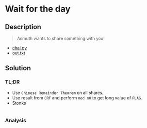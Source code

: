 # Wait for the day
## Description
> Asmuth wants to share something with you!

- [chal.py](https://github.com/YeoJongHan/CTF_WriteUps/blob/main/STANDCON_2022/Crypto/Asmuth%20Shares/challenge/chal.py)
- [out.txt](https://github.com/YeoJongHan/CTF_WriteUps/blob/main/STANDCON_2022/Crypto/Asmuth%20Shares/challenge/out.txt)

## Solution
### TL;DR
- Use `Chinese Remainder Theorem` on all shares.
- Use result from `CRT` and perform `mod m0` to get long value of `FLAG`.
- Stonks
#
### Analysis
